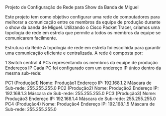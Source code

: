 Projeto de Configuração de Rede para Show da Banda de Miguel

Este projeto tem como objetivo configurar uma rede de computadores para melhorar a comunicação entre os membros da equipe de produção durante o show da banda de Miguel. Utilizando o Cisco Packet Tracer, criamos uma topologia de rede em estrela que permite a todos os membros da equipe se comunicarem facilmente.

Estrutura da Rede
A topologia de rede em estrela foi escolhida para garantir uma comunicação eficiente e centralizada. A rede é composta por:

1 Switch central
4 PCs representando os membros da equipe de produção
Endereços IP
Cada PC foi configurado com um endereço IP único dentro da mesma sub-rede:

PC1 (Produção1)
Nome: Produção1
Endereço IP: 192.168.1.2
Máscara de Sub-rede: 255.255.255.0
PC2 (Produção2)
Nome: Produção2
Endereço IP: 192.168.1.3
Máscara de Sub-rede: 255.255.255.0
PC3 (Produção3)
Nome: Produção3
Endereço IP: 192.168.1.4
Máscara de Sub-rede: 255.255.255.0
PC4 (Produção4)
Nome: Produção4
Endereço IP: 192.168.1.5
Máscara de Sub-rede: 255.255.255.0
